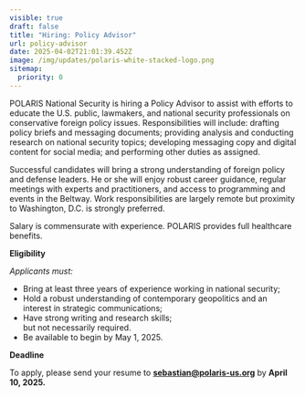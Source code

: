 ```yaml
---
visible: true
draft: false
title: "Hiring: Policy Advisor"
url: policy-advisor
date: 2025-04-02T21:01:39.452Z
image: /img/updates/polaris-white-stacked-logo.png
sitemap:
  priority: 0
---
```

POLARIS National Security is hiring a Policy Advisor to assist with efforts to educate the U.S. public, lawmakers, and national security professionals on conservative foreign policy issues. Responsibilities will include: drafting policy briefs and messaging documents; providing analysis and conducting research on national security topics; developing messaging copy and digital content for social media; and performing other duties as assigned.

Successful candidates will bring a strong understanding of foreign policy and defense leaders. He or she will enjoy robust career guidance, regular meetings with experts and practitioners, and access to programming and events in the Beltway. Work responsibilities are largely remote but proximity to Washington, D.C. is strongly preferred.

Salary is commensurate with experience. POLARIS provides full healthcare benefits.

**Eligibility** 

*Applicants must:*

* ﻿﻿Bring at least three years of experience working in national security;
* ﻿﻿Hold a robust understanding of contemporary geopolitics and an interest in strategic communications;
* ﻿﻿Have strong writing and research skills;\
  but not necessarily required.
* ﻿﻿Be available to begin by May 1, 2025.

**Deadline**

To apply, please send your resume to **sebastian@polaris-us.org** by **April 10, 2025.**